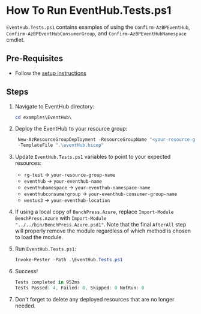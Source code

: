 # How To Run EventHub.Tests.ps1

`EventHub.Tests.ps1` contains examples of using the `Confirm-AzBPEventHub`, `Confirm-AzBPEventHubConsumerGroup`,
and `Confirm-AzBPEventHubNamespace` cmdlet.

## Pre-Requisites

- Follow the [setup instructions](../README.md)

## Steps

1. Navigate to EventHub directory:

   ```Powershell
   cd examples\EventHub\
   ```

1. Deploy the EventHub to your resource group:

   ```Powershell
    New-AzResourceGroupDeployment -ResourceGroupName "<your-resource-group-name>"`
    -TemplateFile ".\eventHub.bicep"
   ```

1. Update `EventHub.Tests.ps1` variables to point to your expected resources:

   - `rg-test`               -> `your-resource-group-name`
   - `eventhub`              -> `your-eventhub-name`
   - `eventhubamespace`      -> `your-eventhub-namespace-name`
   - `eventhubconsumergroup` -> `your-eventhub-consumer-group-name`
   - `westus3`               -> `your-eventhub-location`

1. If using a local copy of `BenchPress.Azure`, replace `Import-Module BenchPress.Azure` with
`Import-Module "../../bin/BenchPress.Azure.psd1"`. Note that the final `AfterAll` step will properly remove the module
regardless of which method is chosen to load the module.

1. Run `EventHub.Tests.ps1`:

   ```Powershell
   Invoke-Pester -Path .\EventHub.Tests.ps1
   ```

1. Success!

   ```Powershell
   Tests completed in 952ms
   Tests Passed: 4, Failed: 0, Skipped: 0 NotRun: 0
   ```

1. Don't forget to delete any deployed resources that are no longer needed.
